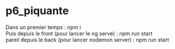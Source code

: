 # p6_piquante

Dans un premier temps : npm i         </br>
Puis depuis le front (pour lancer le ng serve) : npm run start </br>
pareil depuis le back (pour lancer nodemon server) : npm run start